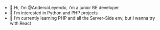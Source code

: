 - 👋 Hi, I’m @AndersoLeyendo, i'm a junior BE developer
- 👀 I’m interested in Python and PHP projects
- 🌱 I’m currently learning PHP and all the Server-Side env, but I wanna try with React 
